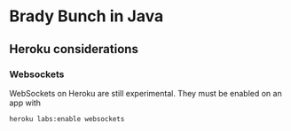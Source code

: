 # Brady Bunch in Java

## Heroku considerations

### Websockets

WebSockets on Heroku are still experimental.  They must be enabled on an app with

    heroku labs:enable websockets

